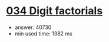 [034 Digit factorials](http://projecteuler.net/problem=34)
========================

- answer: 40730 
- min used time: 1382 ms

